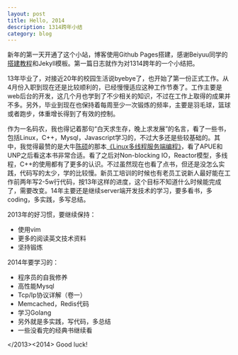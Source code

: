 ```yaml
---
layout: post
title: Hello, 2014
description: 1314跨年小结
category: blog
---
```


新年的第一天开通了这个小站，博客使用Github Pages搭建，感谢Beiyuu同学的[搭建教程][1]和Jekyll模板。第一篇日志就作为对1314跨年的一个小结把。

13年毕业了，对接近20年的校园生活说byebye了，也开始了第一份正式工作。从4月份入职到现在还是比较顺利的，已经慢慢适应这种工作节奏了。工作主要是web后台的开发，这几个月也学到了不少相关的知识，不过在工作上取得的成果并不多。另外，毕业到现在也保持着每周至少一次锻炼的频率，主要是羽毛球，篮球或者跑步，体重增长得到了有效的控制。

作为一名码农，我也得记着那句“白天求生存，晚上求发展”的名言，看了一些书，包括Linux，C++，Mysql，Javascript学习的，不过大多还是些较基础的。其中，我觉得最赞的是大牛[陈硕][2]的那本[《Linux多线程服务端编程》][3]，看了APUE和UNP之后看这本书非常合适。看了之后对Non-blocking IO，Reactor模型，多线程，C++的使用都有了更多的认识。不过虽然现在也看了点书，但还是没怎么实践，代码写的太少，学的比较慢。新员工培训的时候也有老员工说新人最好能在工作前两年写2-5w行代码，按13年这样的进度，这个目标不知道什么时候能完成了，需要改变。14年主要还是继续server端开发技术的学习，要多看书，多coding，多实践，多写总结。

2013年的好习惯，要继续保持：

* 使用vim
* 更多的阅读英文技术资料
* 坚持锻炼

2014年要学习的：

* 程序员的自我修养
* 高性能Mysql
* Tcp/Ip协议详解（卷一）
* Memcached，Redis代码
* 学习Golang
* 另外就是多实践，写代码，多总结
* 一些没看完的经典书继续看

</2013><2014> Good luck!


[1]: http://beiyuu.com/github-pages/
[2]: http://blog.csdn.net/solstice
[3]: http://book.douban.com/subject/20471211/
